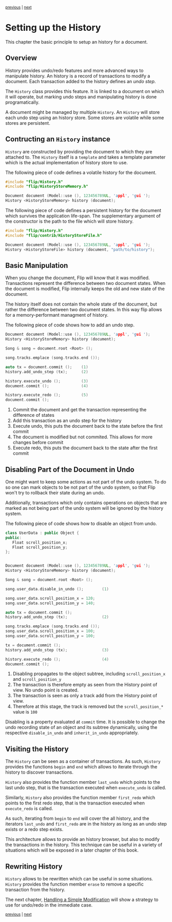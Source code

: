<p><sup><a href="about.md">previous</a> | <a href="simple.md">next</a></sup></p>

<h1>Setting up the History</h1>

<p>This chapter the basic principle to setup an history for a document.</p>

<h2 id="overview">Overview</h2>

<p>History provides undo/redo features and more advanced ways to manipulate history. An history is a record of transactions to modify a document. Each transaction added to the history defines an <em>undo step</em>.</p>

<p>The <code>History</code> class provides this feature. It is linked to a document on which it will operate, but marking undo steps and manipulating history is done programatically.</p>

<p>A document might be managed by multiple <code>History</code>. An <code>History</code> will store each undo step using an history store. Some stores are volatile while some stores are persistent.</p>

<h2 id="ctor">Contructing an <code>History</code> instance</h2>

<p><code>History</code> are constructed by providing the document to which they are attached to. The <code>History</code> itself is a <code>template</code> and takes a template parameter which is the actual implementation of history store to use.</p>

<p>The following piece of code defines a volatile history for the document.</p>

```c++
#include "flip/History.h"
#include "flip/HistoryStoreMemory.h"

Document document (Model::use (), 123456789UL, 'appl', 'gui ');
History <HistoryStoreMemory> history (document);
```

<p>The following piece of code defines a persistent history for the document which survives the application life-span. The supplementary argument of the constructor is the path to the file which will store history.</p>

```c++
#include "flip/History.h"
#include "flip/contrib/HistoryStoreFile.h"

Document document (Model::use (), 123456789UL, 'appl', 'gui ');
History <HistoryStoreFile> history (document, "path/to/history");
```

<h2 id="basic">Basic Manipulation</h2>

<p>When you change the document, Flip will know that it was modified. Transactions represent the difference between two document states. When the document is modified, Flip internally keeps the old and new state of the document.</p>

<p>The history itself does not contain the whole state of the document, but rather the difference between two document states. In this way flip allows for a memory-performant managment of history.</p>

<p>The following piece of code shows how to add an undo step.</p>

```c++
Document document (Model::use (), 123456789UL, 'appl', 'gui ');
History <HistoryStoreMemory> history (document);

Song & song = document.root <Root> ();

song.tracks.emplace (song.tracks.end ());

auto tx = document.commit ();    (1)
history.add_undo_step (tx);      (2)

history.execute_undo ();         (3)
document.commit ();              (4)

history.execute_redo ();         (5)
document.commit ();
```

<ol>
<li>Commit the document and get the transaction representing the difference of states</li>
<li>Add this transaction as an undo step for the history</li>
<li>Execute undo, this puts the document back to the state before the first commit</li>
<li>The document is modified but not commited. This allows for more changes before commit</li>
<li>Execute redo, this puts the document back to the state after the first commit</li>
</ol>

<h2 id="disable">Disabling Part of the Document in Undo</h2>

<p>One might want to keep some actions as not part of the undo system. To do so one can mark objects to be not part of the undo system, so that Flip won't try to rollback their state during an undo.</p>

<p>Additionally, transactions which only contains operations on objects that are marked as not being part of the undo system will be ignored by the history system.</p>

<p>The following piece of code shows how to disable an object from undo.</p>

```c++
class UserData : public Object {
public:
   Float scroll_position_x;
   Float scroll_position_y;
};


Document document (Model::use (), 123456789UL, 'appl', 'gui ');
History <HistoryStoreMemory> history (document);

Song & song = document.root <Root> ();

song.user_data.disable_in_undo ();        (1)

song.user_data.scroll_position_x = 120;
song.user_data.scroll_position_y = 140;

auto tx = document.commit ();
history.add_undo_step (tx);               (2)

song.tracks.emplace (song.tracks.end ());
song.user_data.scroll_position_x = 100;
song.user_data.scroll_position_y = 100;

tx = document.commit ();
history.add_undo_step (tx);               (3)

history.execute_redo ();                  (4)
document.commit ();
```

<ol>
<li>Disabling propagates to the object subtree, including <code>scroll_position_x</code> and <code>scroll_position_y</code></li>
<li>The transaction is therefore empty as seen from the History point of view. No undo point is created.</li>
<li>The transaction is seen as only a track add from the History point of view.</li>
<li>Therefore at this stage, the track is removed but the <code>scroll_position_*</code> value is <code>100</code></li>
</ol>

<p>Disabling is a property evaluated at <code>commit</code> time. It is possible to change the undo recording state of an object and its subtree dynamically, using the respective <code>disable_in_undo</code> and <code>inherit_in_undo</code> appropriately.</p>

<h2 id="visitor">Visiting the History</h2>

<p>The <code>History</code> can be seen as a container of transactions. As such, <code>History</code> provides the functions <code>begin</code> and <code>end</code> which allows to iterate through the history to discover transactions.</p>

<p><code>History</code> also provides the function member <code>last_undo</code> which points to the last undo step, that is the transaction executed when <code>execute_undo</code> is called.</p>

<p>Similarly, <code>History</code> also provides the function member <code>first_redo</code> which points to the first redo step, that is the transaction executed when <code>execute_redo</code> is called.</p>

<p>As such, iterating from <code>begin</code> to <code>end</code> will cover the all history, and the iterators <code>last_undo</code> and <code>first_redo</code> are in the history as long as an undo step exists or a redo step exists.</p>

<p>This architecture allows to provide an history browser, but also to modify the transactions in the history. This technique can be useful in a variety of situations which will be exposed in a later chapter of this book.</p>

<h2 id="write">Rewriting History</h2>

<p><code>History</code> allows to be rewritten which can be useful in some situations. <code>History</code> provides the function member <code>erase</code> to remove a specific transaction from the history.</p>

<p>The next chapter, <a href="../history/simple.md">Handling a Simple Modification</a> will show a strategy to use for undo/redo in the immediate case.</p>

<p><sup><a href="about.md">previous</a> | <a href="simple.md">next</a></sup></p>

